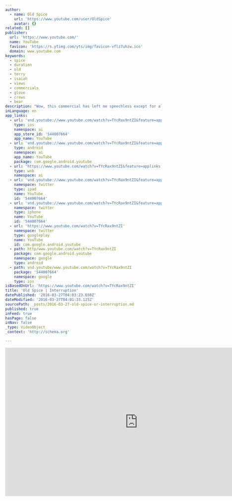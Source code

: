 ```yaml
---
author:
  - name: Old Spice
    url: 'https://www.youtube.com/user/OldSpice'
    avatar: {}
related: []
publisher:
  url: 'https://www.youtube.com/'
  name: YouTube
  favicon: 'https://s.ytimg.com/yts/img/favicon-vflz7uhzw.ico'
  domain: www.youtube.com
keywords:
  - spice
  - duration
  - old
  - terry
  - isaiah
  - views
  - commercials
  - glove
  - crews
  - bear
description: "Wow, this commercial has left me speechless except for all the words needed to say what I'm saying now. Isaiah: Hello, ladies. Do you want your man to smell.. Terry: Bear Glove! Isaiah: like sophistication? Terry: Bear Glove! Isaiah: Then try Old Spice Swagger. Terry: Bear Glove! (repeated) Isaiah: I apologize."
inLanguage: en
app_links:
  - url: 'vnd.youtube://www.youtube.com/watch?v=TYcRax9ntZI&feature=applinks'
    type: ios
    namespace: ai
    app_store_id: '544007664'
    app_name: YouTube
  - url: 'vnd.youtube://www.youtube.com/watch?v=TYcRax9ntZI&feature=applinks'
    type: android
    namespace: ai
    app_name: YouTube
    package: com.google.android.youtube
  - url: 'https://www.youtube.com/watch?v=TYcRax9ntZI&feature=applinks'
    type: web
    namespace: ai
  - url: 'vnd.youtube://www.youtube.com/watch?v=TYcRax9ntZI&feature=applinks'
    namespace: twitter
    type: ipad
    name: YouTube
    id: '544007664'
  - url: 'vnd.youtube://www.youtube.com/watch?v=TYcRax9ntZI&feature=applinks'
    namespace: twitter
    type: iphone
    name: YouTube
    id: '544007664'
  - url: 'https://www.youtube.com/watch?v=TYcRax9ntZI'
    namespace: twitter
    type: googleplay
    name: YouTube
    id: com.google.android.youtube
  - path: http/www.youtube.com/watch?v=TYcRax9ntZI
    package: com.google.android.youtube
    namespace: google
    type: android
  - path: vnd.youtube/www.youtube.com/watch?v=TYcRax9ntZI
    package: '544007664'
    namespace: google
    type: ios
isBasedOnUrl: 'https://www.youtube.com/watch?v=TYcRax9ntZI'
title: 'Old Spice | Interruption'
datePublished: '2016-03-27T04:03:23.650Z'
dateModified: '2016-03-27T04:01:33.125Z'
sourcePath: _posts/2016-03-27-old-spice-or-interruption.md
published: true
inFeed: true
hasPage: false
inNav: false
_type: VideoObject
_context: 'http://schema.org'

---
```

<iframe src="https://cdn.embedly.com/widgets/media.html?src=https%3A%2F%2Fwww.youtube.com%2Fembed%2FTYcRax9ntZI%3Ffeature%3Doembed&amp;url=https%3A%2F%2Fwww.youtube.com%2Fwatch%3Fv%3DTYcRax9ntZI&amp;image=https%3A%2F%2Fi.ytimg.com%2Fvi%2FTYcRax9ntZI%2Fhqdefault.jpg&amp;key=b7d04c9b404c499eba89ee7072e1c4f7&amp;type=text%2Fhtml&amp;schema=youtube" width="854" height="480" scrolling="no" frameborder="0" allowfullscreen="allowfullscreen" style=""></iframe>